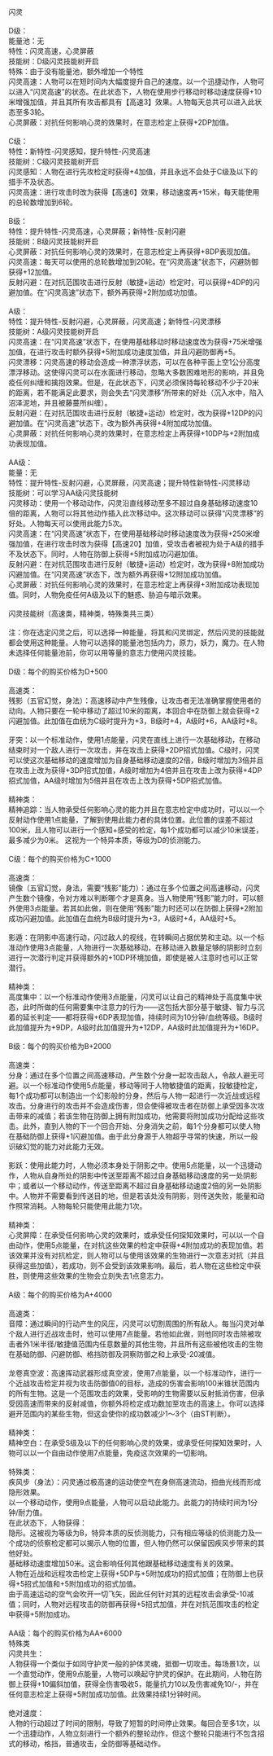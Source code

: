 <title>闪灵</title>
<meta name="GENERATOR" content="WinCHM">
<meta http-equiv="Content-Type" content="text/html; charset=gb2312">
<br>闪灵
<br>
<br>D级：
<br>能量池：无
<br>特性：闪灵高速，心灵屏蔽
<br>技能树：D级闪灵技能树开启
<br>特殊：由于没有能量池，额外增加一个特性	
<br>闪灵高速：人物可以在短时间内大幅度提升自己的速度。以一个迅捷动作，人物可以进入“闪灵高速”的状态。在此状态下，人物在使用步行移动时移动速度获得+10米增强加值，并且其所有攻击都具有【高速3】效果。人物每天总共可以进入此状态至多3轮。
<br>心灵屏蔽：对抗任何影响心灵的效果时，在意志检定上获得+2DP加值。
<br>
<br>C级：
<br>特性：新特性-闪灵感知，提升特性-闪灵高速
<br>技能树：C级闪灵技能树开启
<br>闪灵感知：人物在进行先攻检定时获得+4加值，并且永远不会处于C级及以下的措手不及状态。
<br>闪灵高速：进行攻击时改为获得【高速6】效果，移动速度再+15米，每天能使用的总轮数增加到6轮。
<br>
<br>B级：
<br>特性：提升特性-闪灵高速，心灵屏蔽；新特性-反射闪避
<br>技能树：B级闪灵技能树开启
<br>心灵屏蔽：对抗任何影响心灵的效果时，在意志检定上再获得+8DP表现加值。
<br>闪灵高速：每天可以使用的总轮数增加到20轮。在“闪灵高速”状态下，闪避防御获得+12加值。
<br>反射闪避：在对抗范围攻击进行反射（敏捷+运动）检定时，可以获得+4DP的闪避加值。在“闪灵高速”状态下，额外再获得+2附加成功加值。
<br>
<br>A级：
<br>特性：提升特性-反射闪避，心灵屏蔽，闪灵高速；新特性-闪灵漂移
<br>技能树：A级闪灵技能树开启
<br>闪灵高速：在“闪灵高速”状态下，在使用基础移动时移动速度改为获得+75米增强加值，在进行攻击时额外获得+5附加成功速度加值，并且闪避防御再+5。
<br>闪灵漂移：闪灵高速的移动会造成一种漂浮状态，可以在各种平面上空1公分高度漂浮移动。这使得闪灵可以在水面进行移动，忽略大多数困难地形的影响，并且免疫任何纠缠和擒抱效果。但是，在此状态下，闪灵必须保持每轮移动不少于20米的距离，若不能满足此要求，则会失去“闪灵漂移”所带来的好处（沉入水中，陷入沼泽泥地，并且被藤蔓所纠缠）。
<br>反射闪避：在对抗范围攻击进行反射（敏捷+运动）检定时，改为获得+12DP的闪避加值。在“闪灵高速”状态下，改为额外再获得+4附加成功加值。
<br>心灵屏蔽：对抗任何影响心灵的效果时，在意志检定上再获得+10DP与+2附加成功表现加值。
<br>
<br>AA级：
<br>能量：无
<br>特性：提升特性-反射闪避，心灵屏蔽，闪灵高速；提升特性新特性-闪灵移动
<br>技能树：可以学习AA级闪灵技能树
<br>闪灵移动：使用一个移动动作，闪灵沿直线移动至多不超过自身基础移动速度10倍的距离，人物可以将其他动作插入此次移动中。这次移动可以获得“闪灵漂移”的好处。人物每天可以使用此能力5次。
<br>闪灵高速：在“闪灵高速”状态下，在使用基础移动时移动速度改为获得+250米增强加值，在进行攻击时改为获得【高速20】加值，受攻击者被视为处于A级的措手不及状态下。同时，人物在防御上获得+5附加成功闪避加值。
<br>反射闪避：在对抗范围攻击进行反射（敏捷+运动）检定时，改为获得+8附加成功闪避加值。在“闪灵高速”状态下，改为额外再获得+12附加成功加值。
<br>心灵屏蔽：对抗任何影响心灵的效果时，在意志检定上再获得+3附加成功表现加值。同时，人物免疫任何A级及以下的魅惑、胁迫与暗示效果。
<br>
<br>闪灵技能树（高速类，精神类，特殊类共三类） 
<br>
<br>注：你在选定闪灵之后，可以选择一种能量，将其和闪灵绑定，然后闪灵的技能就都会使用这种能量。人物可以选择的能量池包括内力，原力，妖力，魔力。在人物未选择任何能量池前，你可以用等量的意志力使用闪灵技能。
<br>
<br>D级：每个的购买价格为D+500
<br>
<br>高速类：
<br>残影（五官幻觉，身法）：高速移动中产生残像，让攻击者无法准确掌握使用者的动向。人物只要在一轮中移动了超过10米的距离，本回合中在防御上就会获得+2闪避加值。此加值在血统为C级时提升为+3，B级时+4，A级时+6，AA级时+8。
<br>
<br>牙突：以一个标准动作，使用1点能量，闪灵在直线上进行一次基础移动，在移动结束时对一个敌人进行一次攻击，并在攻击上获得+2DP招式加值。C级时，闪灵可以使这次基础移动的速度增加为自身基础移动速度的2倍，B级时增加为3倍并且在攻击上改为获得+3DP招式加值，A级时增加为4倍并且在攻击上改为获得+4DP招式加值，AA级时增加为5倍并且在攻击上改为获得+5DP招式加值。
<br>
<br>精神类：
<br>精神追踪：当人物承受任何影响心灵的能力并且在意志检定中成功时，可以以一个反射动作使用1点能量，了解到使用此能力者的具体位置。此位置的误差不超过100米，且人物可以进行一个感知+感受的检定，每1个成功都可以减少10米误差，最多减少为0米。 这视为一个特异本质，等级为D的侦测能力。
<br>
<br>C级：每个的购买价格为C+1000
<br>
<br>高速类：
<br>镜像（五官幻觉，身法，需要“残影”能力）：通过在多个位置之间高速移动，闪灵产生数个镜像，令对方难以判断哪个才是真身。当人物使用“残影”能力时，可以额外使用3点能量。若其如此做，则在使用“残影”能力时还可以在防御上获得+2附加成功闪避加值。此加值在血统为B级时提升为+3，A级时+4，AA级时+5。
<br>
<br>影遁：在阴影中高速行动，闪过敌人的视线，在转瞬间占据优势和主动。以一个标准动作使用3点能量，人物进行一次基础移动，在移动进入数量足够的阴影时立刻进行一次潜行判定并获得额外的+10DP环境加值，即使是被人注意时也可以正常潜行。 
<br>
<br>精神类：
<br>高度集中：以一个标准动作使用3点能量，闪灵可以让自己的精神处于高度集中状态，此时所做的任何需要集中注意力的行为——这包括大部分基于敏捷、智力与沉着的延长判定——都将获得+6DP表现加值，持续时间为10分钟/血统等级。B级时此加值提升为+9DP，A级时此加值提升为+12DP，AA级时此加值提升为+16DP。 
<br>
<br>B级：每个的购买价格为B+2000
<br>
<br>高速类：
<br>分身：通过在多个位置之间高速移动，产生数个分身一起攻击敌人，令敌人避无可避。以一个标准动作使用5点能量，移动等同于人物敏捷值的距离，投敏捷检定，每1个成功都可以制造出一个幻影般的分身，然后与人物一起进行一次近战或远程攻击。分身进行的攻击并不会造成伤害，但会使得被攻击者在防御上承受因多次攻击带来的减值；若该生物在防御上拥有附加成功，他需要将附加成功分配给这些攻击。此外，直到人物的下一个回合开始、分身消失之前，每1个分身都可以使人物在基础防御上获得+1闪避加值。由于此分身源于人物超乎寻常的快速，所以一般识破幻觉的能力对此能力无效。
<br>
<br>影跃：使用此能力时，人物必须本身处于阴影之中。使用5点能量，以一个迅捷动作，人物从自身所处的阴影中传送至距离不超过自身基础移动速度的另一处阴影中；或者以一个移动动作，传送至距离不超过自身基础移动速度2倍的另一处阴影中。人物并不需要看到传送目的地，但是若该处没有阴影，则传送失败，能量和动作照常消耗。人物每轮只能使用此能力1次。
<br>
<br>精神类： 
<br>心灵屏障：在承受任何影响心灵的效果时，或承受任何探知效果时，可以以一个自由动作，使用5点能量，在对抗这些效果的检定中获得+4附加成功的表现加值。若该效果并没有对抗检定，则人物可以与使用该效果的生物进行一次意志对抗（并且获得这些加值），若成功，则不会受到该效果影响。最后，若人物在这些检定中获胜，则使用这些效果的生物会立刻失去1点意志力。
<br>
<br>A级：每个的购买价格为A+4000
<br>
<br>高速类：
<br>音障：通过瞬间的行动产生的风压，闪灵可以切割周围的所有敌人。每当闪灵对单个敌人进行近战攻击时，他可以使用7点能量。若他如此做，则他同时攻击除被攻击者外1米半径/敏捷值范围内任意数量的其他生物，并且所有这些被他攻击的生物在基础防御、闪避防御、格挡防御及洞察防御之和上承受-20减值。
<br>
<br>龙卷真空波：高速挥动武器形成真空波，使用7点能量，以一个标准动作，进行一个近战攻击检定并视为攻击防御值0的目标，造成的伤害会影响100米锥状范围内的所有生物。这是一个范围攻击的效果，受影响的生物需要以反射抵消伤害，但承受因高速而带来的反射减值，你额外将检定成功数加至攻击的高速上。你可以选择避开范围内的某些生物，但这会使你的成功数减少1～3个（由ST判断）。 
<br>
<br>精神类：
<br>精神空白：在承受S级及以下的任何影响心灵的效果，或承受任何探知效果时，人物可以以一个自由动作使用7点能量，免疫这次效果的一切影响。
<br>
<br>特殊类： 
<br>疾风步（身法）：闪灵通过极高速的运动使空气在身侧高速流动，扭曲光线而形成隐形效果。
<br>以一个移动动作，使用9点能量，人物可以启动此能力。此能力的持续时间为1分钟/耐力值。
<br>在此状态下，人物获得：
<br>隐形。这被视为等级为B，特异本质的反侦测能力，只有相应等级的侦测能力及一个成功的侦察检定都可以揭示人物的位置，但人物仍然可以保留因疾风步带来的其他好处。
<br>基础移动速度增加50米。这会影响任何其他跟基础移动速度有关的效果。
<br>人物在近战和远程攻击检定上获得+5DP与+5附加成功的招式加值；在防御上也获得+5招式加值和+5附加成功的招式加值。
<br>由于高速运动的空气会吹开一切飞矢，因此任何针对其的远程攻击会承受-10减值；同时，人物对远程攻击的防御再获得+5招式加值，并在对抗范围攻击的检定中获得+5附加成功。
<br>
<br>AA级：每个的购买价格为AA+6000
<br>特殊类
<br>闪灵共生：
<br>人物获得一个类似于如同守护灵一般的护体灵魂，抵御一切攻击。每场景1次，以一个直觉动作，使用9点能量，人物可以唤起守护灵的保护。在此期间，人物在防御上获得+10偏斜加值，获得全伤害吸收5，能量抗力10以及伤害减免10/-，并在任何意志检定上获得+5附加成功加值。此效果持续1分钟时间。
<br>
<br>绝对速度：
<br>人物的行动超过了时间的限制，导致了短暂的时间停止效果。每回合至多1次，以一个迅捷动作，人物立刻进行一个额外的整轮动作，但这个整轮只能进行不包含招式的移动，格挡，普通攻击，全防御等基础动作。
